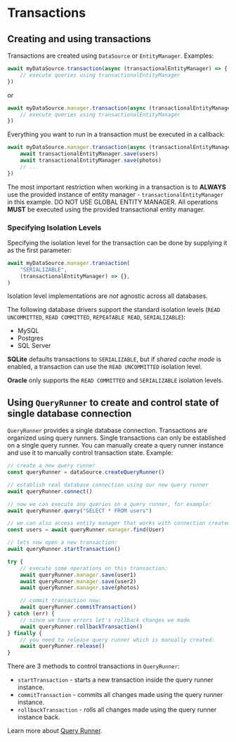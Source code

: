 # Transactions

## Creating and using transactions

Transactions are created using `DataSource` or `EntityManager`.
Examples:

```typescript
await myDataSource.transaction(async (transactionalEntityManager) => {
    // execute queries using transactionalEntityManager
})
```

or

```typescript
await myDataSource.manager.transaction(async (transactionalEntityManager) => {
    // execute queries using transactionalEntityManager
})
```

Everything you want to run in a transaction must be executed in a callback:

```typescript
await myDataSource.manager.transaction(async (transactionalEntityManager) => {
    await transactionalEntityManager.save(users)
    await transactionalEntityManager.save(photos)
    // ...
})
```

The most important restriction when working in a transaction is to **ALWAYS** use the provided instance of entity manager -
`transactionalEntityManager` in this example. DO NOT USE GLOBAL ENTITY MANAGER.
All operations **MUST** be executed using the provided transactional entity manager.

### Specifying Isolation Levels

Specifying the isolation level for the transaction can be done by supplying it as the first parameter:

```typescript
await myDataSource.manager.transaction(
    "SERIALIZABLE",
    (transactionalEntityManager) => {},
)
```

Isolation level implementations are _not_ agnostic across all databases.

The following database drivers support the standard isolation levels (`READ UNCOMMITTED`, `READ COMMITTED`, `REPEATABLE READ`, `SERIALIZABLE`):

-   MySQL
-   Postgres
-   SQL Server

**SQLite** defaults transactions to `SERIALIZABLE`, but if _shared cache mode_ is enabled, a transaction can use the `READ UNCOMMITTED` isolation level.

**Oracle** only supports the `READ COMMITTED` and `SERIALIZABLE` isolation levels.

## Using `QueryRunner` to create and control state of single database connection

`QueryRunner` provides a single database connection.
Transactions are organized using query runners.
Single transactions can only be established on a single query runner.
You can manually create a query runner instance and use it to manually control transaction state.
Example:

```typescript
// create a new query runner
const queryRunner = dataSource.createQueryRunner()

// establish real database connection using our new query runner
await queryRunner.connect()

// now we can execute any queries on a query runner, for example:
await queryRunner.query("SELECT * FROM users")

// we can also access entity manager that works with connection created by a query runner:
const users = await queryRunner.manager.find(User)

// lets now open a new transaction:
await queryRunner.startTransaction()

try {
    // execute some operations on this transaction:
    await queryRunner.manager.save(user1)
    await queryRunner.manager.save(user2)
    await queryRunner.manager.save(photos)

    // commit transaction now:
    await queryRunner.commitTransaction()
} catch (err) {
    // since we have errors let's rollback changes we made
    await queryRunner.rollbackTransaction()
} finally {
    // you need to release query runner which is manually created:
    await queryRunner.release()
}
```

There are 3 methods to control transactions in `QueryRunner`:

-   `startTransaction` - starts a new transaction inside the query runner instance.
-   `commitTransaction` - commits all changes made using the query runner instance.
-   `rollbackTransaction` - rolls all changes made using the query runner instance back.

Learn more about [Query Runner](../Not%20in%20the%20current%20Doc/query-runner.md).

